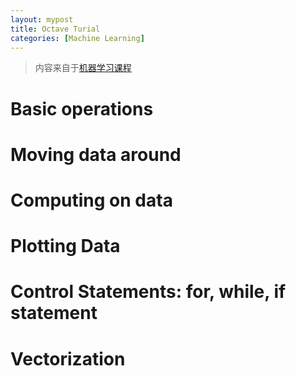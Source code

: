 ```yaml
---
layout: mypost
title: Octave Turial
categories: [Machine Learning]
---
```


> 内容来自于[机器学习课程](https://www.coursera.org/learn/machine-learning/home/welcome)

# Basic operations

# Moving data around

# Computing on data

# Plotting Data

# Control Statements: for, while, if statement

# Vectorization





